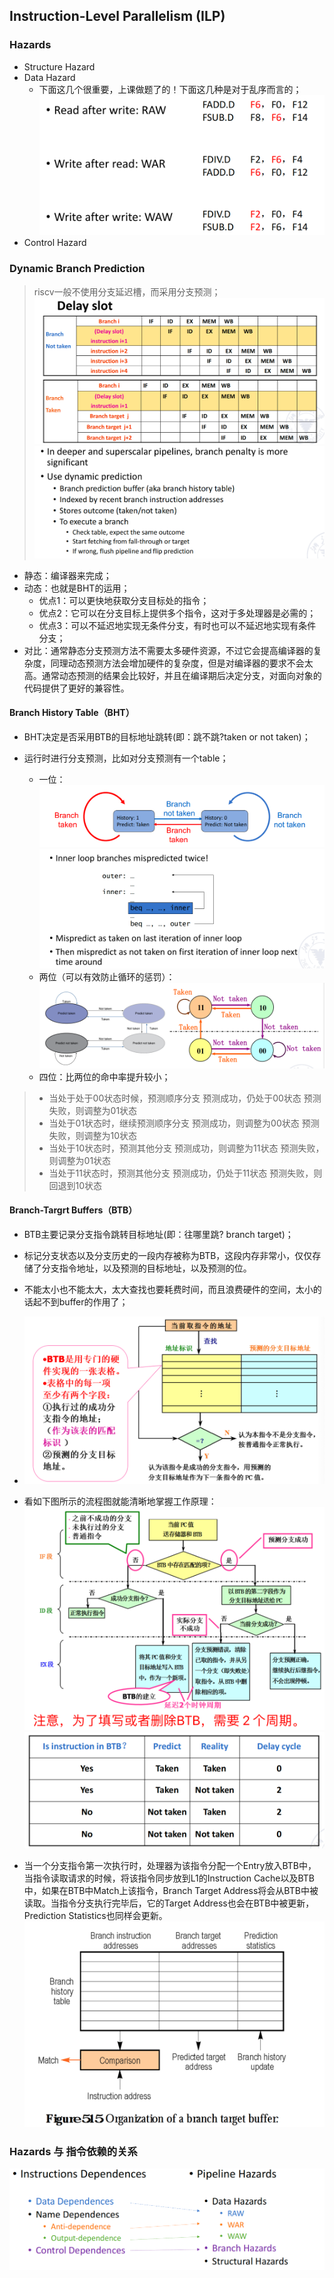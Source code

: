 ## Instruction-Level Parallelism (ILP)
### Hazards
- Structure Hazard
- Data Hazard
	- 下面这几个很重要，上课做题了的！下面这几种是对于乱序而言的；![image-20230313161242094](../img/3.13/image-20230313161242094.png)
- Control Hazard

### Dynamic Branch Prediction
>riscv一般不使用分支延迟槽，而采用分支预测；![image-20230313162523441](../img/3.13/image-20230313162523441.png)![image-20230313162546646](../img/3.13/image-20230313162546646.png)

- 静态：编译器来完成；
- 动态：也就是BHT的运用；
    - 优点1：可以更快地获取分支目标处的指令；
    - 优点2：它可以在分支目标上提供多个指令，这对于多处理器是必需的；
    - 优点3：可以不延迟地实现无条件分支，有时也可以不延迟地实现有条件分支；
- 对比：通常静态分支预测方法不需要太多硬件资源，不过它会提高编译器的复杂度，同理动态预测方法会增加硬件的复杂度，但是对编译器的要求不会太高。通常动态预测的结果会比较好，并且在编译期后决定分支，对面向对象的代码提供了更好的兼容性。

#### Branch History Table（BHT）

- BHT决定是否采用BTB的目标地址跳转(即：跳不跳?taken or not taken)；

- 运行时进行分支预测，比如对分支预测有一个table；
    - 一位：![image-20230313162757147](../img/3.13/image-20230313162757147.png)![image-20230313162817419](../img/3.13/image-20230313162817419.png)
    - 两位（可以有效防止循环的惩罚）：![image-20230313162840583](../img/3.13/image-20230313162840583.png)
    - 四位：比两位的命中率提升较小；
>- 当处于处于00状态时候，预测顺序分支
预测成功，仍处于00状态
预测失败，则调整为01状态
>- 当处于01状态时，继续预测顺序分支
预测成功，则调整为00状态
预测失败，则调整为10状态
> - 当处于10状态时，预测其他分支
预测成功，则调整为11状态
预测失败，则调整为01状态
> - 当处于11状态时，预测其他分支
预测成功，仍处于11状态
预测失败，则回退到10状态

#### Branch-Targrt Buffers（BTB）

- BTB主要记录分支指令跳转目标地址(即：往哪里跳? branch target)；

- 标记分支状态以及分支历史的一段内存被称为BTB，这段内存非常小，仅仅存储了分支指令地址，以及预测的目标地址，以及预测的位。

- 不能太小也不能太大，太大查找也要耗费时间，而且浪费硬件的空间，太小的话起不到buffer的作用了；

- ![image-20230313215436888](../img/3.13/image-20230313215436888.png)

- 看如下图所示的流程图就能清晰地掌握工作原理：![image-20230313215417895](../img/3.13/image-20230313215417895.png)![image-20230313221122350](../img/3.13/image-20230313221122350.png)

- 当一个分支指令第一次执行时，处理器为该指令分配一个Entry放入BTB中，当指令读取请求的时候，将该指令同步放到L1的Instruction Cache以及BTB中，如果在BTB中Match上该指令，Branch Target Address将会从BTB中被读取。当指令分支执行完毕后，它的Target Address也会在BTB中被更新，Prediction Statistics也同样会更新。![image-20230309084331310](../img/before/image-20230309084331310.png)

### Hazards 与 指令依赖的关系

![image-20230313222427422](../img/3.13/image-20230313222427422.png)

